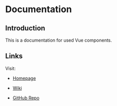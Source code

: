 # Documentation

## Introduction

This is a documentation for used Vue components.

## Links

Visit:

* <a target="_blank" href="https://Re-Krass.github.io/">Homepage
  </a>

* <a target="_blank" href="https://github.com/Re-Krass/Re-Krass.github.io/wiki">Wiki
  </a>

* <a target="_blank" href="https://github.com/Re-Krass/Re-Krass.github.io/">GitHub Repo
  </a>
